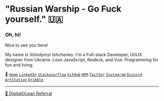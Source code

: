 # "Russian Warship - Go Fuck yourself." 🇺🇦

### Oh, hi!

Nice to see you here!

My name is Volodymyr Ishchenko. I'm a Full-stack Developer, UI/UX designer from Ukraine. Love JavaScript, NodeJs, and Vue.
Programming for fun and living.

🔗
[`Home`](https://vovchisko.dev)
[`LinkedIn`](https://www.linkedin.com/in/vovchisko/)
[`Stackoverflow`](https://stackoverflow.com/users/533976/vladimir-ishenko?tab=topactivity)
[`GitHub`](https://github.com/vovchisko)
[`NPM`](https://www.npmjs.com/~vovchisko)
[`Twitter`](https://twitter.com/vovchisko)
[`Instagram`](https://www.instagram.com/vovchisko.dev/)
[`Discord`](https://discord.gg/cYuWt5eDrF)
[`ArtStation`](https://www.artstation.com/vovchisko)
[`Dribble`](https://dribbble.com/vovchisko)

---

[🌊 DigitalOcean Referral](https://m.do.co/c/72cfd6567301)
